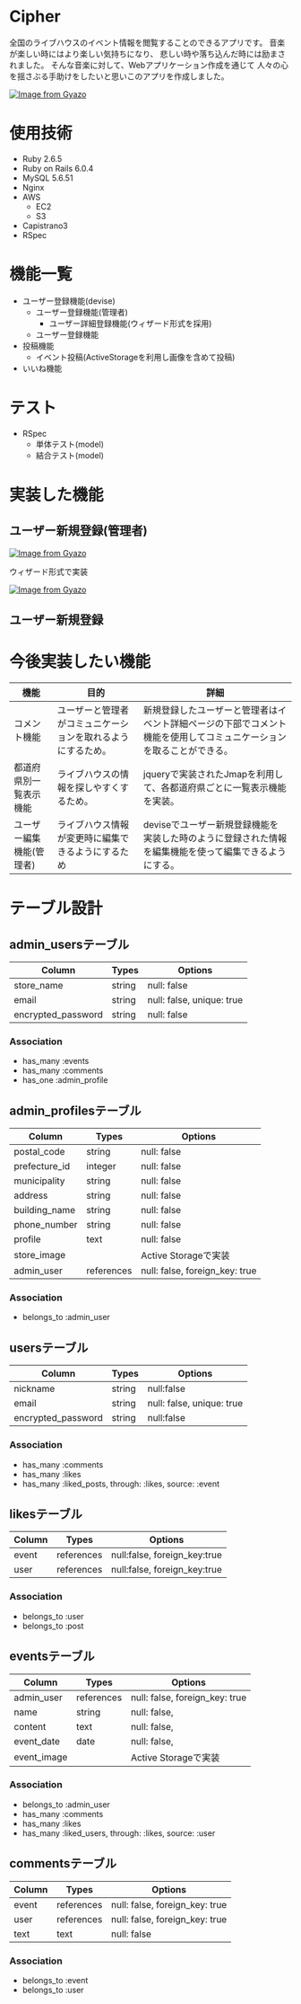 # Cipher
全国のライブハウスのイベント情報を閲覧することのできるアプリです。
音楽が楽しい時にはより楽しい気持ちになり、
悲しい時や落ち込んだ時には励まされました。
そんな音楽に対して、Webアプリケーション作成を通じて
人々の心を揺さぶる手助けをしたいと思いこのアプリを作成しました。

[![Image from Gyazo](https://i.gyazo.com/9e3f0ac583032f29b2133627991c555a.gif)](https://gyazo.com/9e3f0ac583032f29b2133627991c555a)

# 使用技術
- Ruby 2.6.5
- Ruby on Rails 6.0.4
- MySQL 5.6.51
- Nginx
- AWS
  - EC2
  - S3
- Capistrano3
- RSpec

# 機能一覧
- ユーザー登録機能(devise)
  - ユーザー登録機能(管理者)
    - ユーザー詳細登録機能(ウィザード形式を採用)
  - ユーザー登録機能
- 投稿機能
  - イベント投稿(ActiveStorageを利用し画像を含めて投稿)
- いいね機能

# テスト

- RSpec
  - 単体テスト(model)
  - 結合テスト(model)

# 実装した機能

## ユーザー新規登録(管理者)

[![Image from Gyazo](https://i.gyazo.com/ddb125d70d636bd24f60aa2f9070bbc6.png)](https://gyazo.com/ddb125d70d636bd24f60aa2f9070bbc6)

ウィザード形式で実装

[![Image from Gyazo](https://i.gyazo.com/396efdf677eb38e56c531eff9620e359.gif)](https://gyazo.com/396efdf677eb38e56c531eff9620e359)


## ユーザー新規登録





# 今後実装したい機能

| 機能                     | 目的                                                         | 詳細                                                                                                                 | 
| ------------------------ | ------------------------------------------------------------ | -------------------------------------------------------------------------------------------------------------------- | 
| コメント機能             | ユーザーと管理者がコミュニケーションを取れるようにするため。 | 新規登録したユーザーと管理者はイベント詳細ページの下部でコメント機能を使用してコミュニケーションを取ることができる。 | 
| 都道府県別一覧表示機能   | ライブハウスの情報を探しやすくするため。                     | jqueryで実装されたJmapを利用して、各都道府県ごとに一覧表示機能を実装。                                               | 
| ユーザー編集機能(管理者) | ライブハウス情報が変更時に編集できるようにするため           | deviseでユーザー新規登録機能を実装した時のように登録された情報を編集機能を使って編集できるようにする。               | 



# テーブル設計

## admin_usersテーブル

| Column             | Types   | Options                    | 
| ------------------ | ------- | ---------------------------| 
| store_name         | string  |  null: false               | 
| email              | string  |  null: false, unique: true | 
| encrypted_password | string  |  null: false               | 

### Association
- has_many :events
- has_many :comments
- has_one :admin_profile


## admin_profilesテーブル

| Column             | Types      | Options                        | 
| ------------------ | -------    | -------------------------------| 
| postal_code        | string     | null: false                    | 
| prefecture_id      | integer    | null: false                    | 
| municipality       | string     | null: false                    | 
| address            | string     | null: false                    | 
| building_name      | string     | null: false                    | 
| phone_number       | string     | null: false                    | 
| profile            | text       | null: false                    | 
| store_image        |            | Active Storageで実装            |
| admin_user         | references | null: false, foreign_key: true |

### Association
- belongs_to :admin_user

## usersテーブル

| Column             | Types  | Options                    | 
| ------------------ | ------ | -------------------------- | 
| nickname           | string | null:false                 | 
| email              | string | null: false, unique: true  | 
| encrypted_password | string | null:false                 | 

### Association

- has_many :comments
- has_many :likes
- has_many :liked_posts, through: :likes, source: :event

## likesテーブル

| Column | Types      | Options                      | 
| ------ | ---------- | ---------------------------- | 
| event  | references | null:false, foreign_key:true | 
| user   | references | null:false, foreign_key:true | 

### Association

- belongs_to :user
- belongs_to :post


## eventsテーブル

| Column          | Types      | Options                        | 
| --------------- | ---------- | ------------------------------ | 
| admin_user      | references | null: false, foreign_key: true | 
| name            | string     | null: false,                   |
| content         | text       | null: false,                   | 
| event_date      | date       | null: false,                   | 
| event_image     |            | Active Storageで実装            | 


### Association
- belongs_to :admin_user
- has_many :comments
- has_many :likes
- has_many :liked_users, through: :likes, source: :user


## commentsテーブル
| Column          | Types      | Options                        | 
| --------------- | ---------- | ------------------------------ | 
| event           | references | null: false, foreign_key: true |
| user            | references | null: false, foreign_key: true |
| text            | text       | null: false                    | 


### Association

- belongs_to :event
- belongs_to :user
